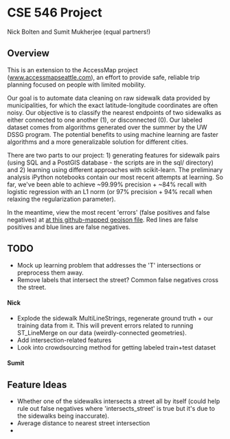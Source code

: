 CSE 546 Project
===============

Nick Bolten and Sumit Mukherjee (equal partners!)

## Overview

This is an extension to the AccessMap project (www.accessmapseattle.com), an effort to provide safe, reliable trip planning focused on people with limited mobility.

Our goal is to automate data cleaning on raw sidewalk data provided by municipalities, for which the exact latitude-longitude coordinates are often noisy. Our objective is to classify the nearest endpoints of two sidewalks as either connected to one another (1), or disconnected (0). Our labeled dataset comes from algorithms generated over the summer by the UW DSSG program. The potential benefits to using machine learning are faster algorithms and a more generalizable solution for different cities.

There are two parts to our project: 1) generating features for sidewalk pairs (using SQL and a PostGIS database - the scripts are in the sql/ directory) and 2) learning using different approaches with scikit-learn. The preliminary analysis iPython notebooks contain our most recent attempts at learning. So far, we've been able to achieve ~99.99% precision + ~84% recall with logistic regression with an L1 norm (or 97% precision + 94% recall when relaxing the regularization parameter).

In the meantime, view the most recent 'errors' (false positives and false negatives)
at [at this github-mapped geojson file](https://github.com/nbolten/CSE546-project/blob/master/learndata-errors.geojson). Red lines are false positives and blue lines are false negatives.

## TODO

* Mock up learning problem that addresses the 'T' intersections or preprocess them away.
* Remove labels that intersect the street? Common false negatives cross the street.

#### Nick

* Explode the sidewalk MultiLineStrings, regenerate ground truth + our training data from it. This will prevent errors related to running ST_LineMerge on our data (weirdly-connected geometries).
* Add intersection-related features
* Look into crowdsourcing method for getting labeled train+test dataset

#### Sumit


## Feature Ideas
* Whether one of the sidewalks intersects a street all by itself (could help rule out false negatives where 'intersects_street' is true but it's due to the sidewalks being inaccurate).
* Average distance to nearest street intersection
* 
